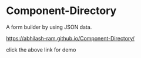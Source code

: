 # Component-Directory
A form builder by using JSON data. 

https://abhilash-ram.github.io/Component-Directory/

click the above link for demo 

